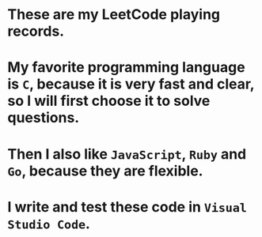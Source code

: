 # These are my LeetCode playing records.
# My favorite programming language is `C`, because it is very fast and clear, so I will first choose it to solve questions.
# Then I also like `JavaScript`, `Ruby` and `Go`, because they are flexible.
# I write and test these code in `Visual Studio Code`.
